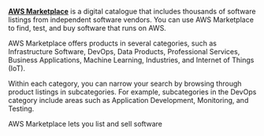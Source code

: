 [**AWS Marketplace**](https://aws.amazon.com/marketplace) is a digital catalogue that includes thousands of software listings from independent software vendors. You can use AWS Marketplace to find, test, and buy software that runs on AWS.

AWS Marketplace offers products in several categories, such as Infrastructure Software, DevOps, Data Products, Professional Services, Business Applications, Machine Learning, Industries, and Internet of Things (IoT).

Within each category, you can narrow your search by browsing through product listings in subcategories. For example, subcategories in the DevOps category include areas such as Application Development, Monitoring, and Testing.

AWS Marketplace lets you list and sell software